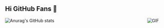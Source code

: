 ## Hi GitHub Fans 👋
<img align="right" alt="GIF" src="https://raw.githubusercontent.com/JoeyBling/JoeyBling/master/pic/pusheencode.gif" />


![Anurag's GitHub stats](https://github-readme-stats.vercel.app/api?username=lungphage&show_icons=true&theme=radical)
